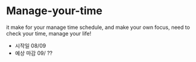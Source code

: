 # Manage-your-time
it make for your manage time schedule, and make your own focus, need to check your time, manage your life!


- 시작일 08/09
- 예상 마감 09/ ??
